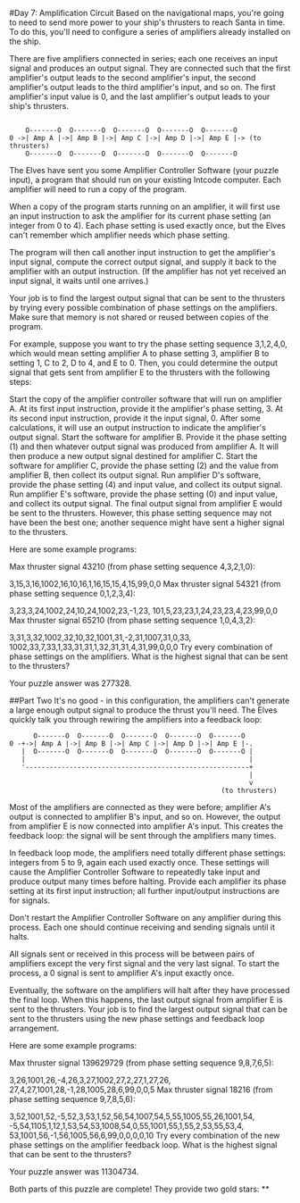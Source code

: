 #Day 7: Amplification Circuit
Based on the navigational maps, you're going to need to send more power to your ship's thrusters to reach Santa 
in time. To do this, you'll need to configure a series of amplifiers already installed on the ship.

There are five amplifiers connected in series; each one receives an input signal and produces an output signal. 
They are connected such that the first amplifier's output leads to the second amplifier's input, the second 
amplifier's output leads to the third amplifier's input, and so on. The first amplifier's input value is 0, and 
the last amplifier's output leads to your ship's thrusters.
```

    O-------O  O-------O  O-------O  O-------O  O-------O
0 ->| Amp A |->| Amp B |->| Amp C |->| Amp D |->| Amp E |-> (to thrusters)
    O-------O  O-------O  O-------O  O-------O  O-------O
```
The Elves have sent you some Amplifier Controller Software (your puzzle input), a program that should run on 
your existing Intcode computer. Each amplifier will need to run a copy of the program.

When a copy of the program starts running on an amplifier, it will first use an input instruction to ask the 
amplifier for its current phase setting (an integer from 0 to 4). Each phase setting is used exactly once, 
but the Elves can't remember which amplifier needs which phase setting.

The program will then call another input instruction to get the amplifier's input signal, compute the correct 
output signal, and supply it back to the amplifier with an output instruction. (If the amplifier has not yet 
received an input signal, it waits until one arrives.)

Your job is to find the largest output signal that can be sent to the thrusters by trying every possible 
combination of phase settings on the amplifiers. Make sure that memory is not shared or reused between 
copies of the program.

For example, suppose you want to try the phase setting sequence 3,1,2,4,0, which would mean setting amplifier 
A to phase setting 3, amplifier B to setting 1, C to 2, D to 4, and E to 0. Then, you could determine the output 
signal that gets sent from amplifier E to the thrusters with the following steps:

Start the copy of the amplifier controller software that will run on amplifier A. At its first input instruction, 
provide it the amplifier's phase setting, 3. At its second input instruction, provide it the input signal, 0. 
After some calculations, it will use an output instruction to indicate the amplifier's output signal.
Start the software for amplifier B. Provide it the phase setting (1) and then whatever output signal was produced 
from amplifier A. It will then produce a new output signal destined for amplifier C.
Start the software for amplifier C, provide the phase setting (2) and the value from amplifier B, then collect 
its output signal.
Run amplifier D's software, provide the phase setting (4) and input value, and collect its output signal.
Run amplifier E's software, provide the phase setting (0) and input value, and collect its output signal.
The final output signal from amplifier E would be sent to the thrusters. However, this phase setting sequence 
may not have been the best one; another sequence might have sent a higher signal to the thrusters.

Here are some example programs:

Max thruster signal 43210 (from phase setting sequence 4,3,2,1,0):

3,15,3,16,1002,16,10,16,1,16,15,15,4,15,99,0,0
Max thruster signal 54321 (from phase setting sequence 0,1,2,3,4):

3,23,3,24,1002,24,10,24,1002,23,-1,23,
101,5,23,23,1,24,23,23,4,23,99,0,0
Max thruster signal 65210 (from phase setting sequence 1,0,4,3,2):

3,31,3,32,1002,32,10,32,1001,31,-2,31,1007,31,0,33,
1002,33,7,33,1,33,31,31,1,32,31,31,4,31,99,0,0,0
Try every combination of phase settings on the amplifiers. What is the highest signal that can be sent to the thrusters?

Your puzzle answer was 277328.

##Part Two
It's no good - in this configuration, the amplifiers can't generate a large enough output signal to produce the thrust you'll need. The Elves quickly talk you through rewiring the amplifiers into a feedback loop:
```
      O-------O  O-------O  O-------O  O-------O  O-------O
0 -+->| Amp A |->| Amp B |->| Amp C |->| Amp D |->| Amp E |-.
   |  O-------O  O-------O  O-------O  O-------O  O-------O |
   |                                                        |
   '--------------------------------------------------------+
                                                            |
                                                            v
                                                     (to thrusters)
```
Most of the amplifiers are connected as they were before; amplifier A's output is connected to amplifier B's input, 
and so on. However, the output from amplifier E is now connected into amplifier A's input. This creates the 
feedback loop: the signal will be sent through the amplifiers many times.

In feedback loop mode, the amplifiers need totally different phase settings: integers from 5 to 9, again each 
used exactly once. These settings will cause the Amplifier Controller Software to repeatedly take input and produce 
output many times before halting. Provide each amplifier its phase setting at its first input instruction; all 
further input/output instructions are for signals.

Don't restart the Amplifier Controller Software on any amplifier during this process. Each one should continue 
receiving and sending signals until it halts.

All signals sent or received in this process will be between pairs of amplifiers except the very first signal 
and the very last signal. To start the process, a 0 signal is sent to amplifier A's input exactly once.

Eventually, the software on the amplifiers will halt after they have processed the final loop. When this 
happens, the last output signal from amplifier E is sent to the thrusters. Your job is to find the largest 
output signal that can be sent to the thrusters using the new phase settings and feedback loop arrangement.

Here are some example programs:

Max thruster signal 139629729 (from phase setting sequence 9,8,7,6,5):

3,26,1001,26,-4,26,3,27,1002,27,2,27,1,27,26,
27,4,27,1001,28,-1,28,1005,28,6,99,0,0,5
Max thruster signal 18216 (from phase setting sequence 9,7,8,5,6):

3,52,1001,52,-5,52,3,53,1,52,56,54,1007,54,5,55,1005,55,26,1001,54,
-5,54,1105,1,12,1,53,54,53,1008,54,0,55,1001,55,1,55,2,53,55,53,4,
53,1001,56,-1,56,1005,56,6,99,0,0,0,0,10
Try every combination of the new phase settings on the amplifier feedback loop. What is the highest signal that can be sent to the thrusters?

Your puzzle answer was 11304734.

Both parts of this puzzle are complete! They provide two gold stars: **